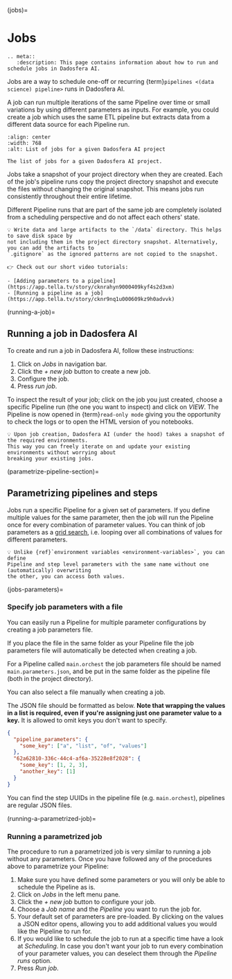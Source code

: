 (jobs)=

# Jobs

```{eval-rst}
.. meta::
   :description: This page contains information about how to run and schedule jobs in Dadosfera AI.
```

Jobs are a way to schedule one-off or recurring {term}`pipelines <(data science) pipeline>` runs in Dadosfera AI.

A job can run multiple iterations of the same Pipeline over time
or small variations by using different parameters as inputs.
For example, you could create a job which uses the same ETL pipeline
but extracts data from a different data source for each Pipeline run.

```{figure} ../img/jobs-list.png
:align: center
:width: 768
:alt: List of jobs for a given Dadosfera AI project

The list of jobs for a given Dadosfera AI project.
```

Jobs take a snapshot of your project directory when they are created. Each of the job's pipeline
runs copy the project directory snapshot and execute the files without changing the original
snapshot. This means jobs run consistently throughout their entire lifetime.

Different Pipeline runs that are part of the same job are completely isolated from a scheduling
perspective and do not affect each others' state.

```{note}
💡 Write data and large artifacts to the `/data` directory. This helps to save disk space by
not including them in the project directory snapshot. Alternatively, you can add the artifacts to
`.gitignore` as the ignored patterns are not copied to the snapshot.
```

```{tip}
👉 Check out our short video tutorials:

- [Adding parameters to a pipeline](https://app.tella.tv/story/cknrahyn9000409kyf4s2d3xm)
- [Running a pipeline as a job](https://app.tella.tv/story/cknr9nq1u000609kz9h0advvk)
```

(running-a-job)=

## Running a job in Dadosfera AI

To create and run a job in Dadosfera AI, follow these instructions:

1. Click on _Jobs_ in navigation bar.
2. Click the _+ new job_ button to create a new job.
3. Configure the job.
4. Press _run job_.

To inspect the result of your job; click on the job you just created, choose a specific Pipeline run
(the one you want to inspect) and click on _VIEW_. The Pipeline is now opened in {term}`read-only mode` giving you the opportunity to check the logs or to open the HTML version of you notebooks.

```{note}
💡 Upon job creation, Dadosfera AI (under the hood) takes a snapshot of the required environments.
This way you can freely iterate on and update your existing environments without worrying about
breaking your existing jobs.
```

(parametrize-pipeline-section)=

## Parametrizing pipelines and steps

Jobs run a specific Pipeline for a given set of parameters. If you define multiple values for the
same parameter, then the job will run the Pipeline once for every combination of parameter values.
You can think of job parameters as a [grid search](https://scikit-learn.org/stable/modules/grid_search.html),
i.e. looping over all combinations of values for different parameters.

```{note}
💡 Unlike {ref}`environment variables <environment-variables>`, you can define
Pipeline and step level parameters with the same name without one (automatically) overwriting
the other, you can access both values.
```

(jobs-parameters)=

### Specify job parameters with a file

You can easily run a Pipeline for multiple parameter configurations by creating
a job parameters file.

If you place the file in the same folder as your Pipeline file the job parameters file will automatically be detected when creating a job.

For a Pipeline called `main.orchest` the job parameters file should be named `main.parameters.json`, and be put in the same folder as the pipeline file (both in the project directory).

You can also select a file manually when creating a job.

The JSON file should be formatted as below. **Note that wrapping the values in a list is required, even if you're assigning just one parameter value to a key.** It is allowed to omit keys you don't want to specify.

```json
{
  "pipeline_parameters": {
    "some_key": ["a", "list", "of", "values"]
  },
  "62a62810-336c-44c4-af6a-35228e8f2028": {
    "some_key": [1, 2, 3],
    "another_key": [1]
  }
}
```

You can find the step UUIDs in the pipeline file (e.g. `main.orchest`), pipelines are regular JSON files.

(running-a-parametrized-job)=

### Running a parametrized job

The procedure to run a parametrized job is very similar to running a job without any parameters.
Once you have followed any of the procedures above to parametrize your Pipeline:

1. Make sure you have defined some parameters or you will only be able to schedule the Pipeline as is.
2. Click on _Jobs_ in the left menu pane.
3. Click the _+ new job_ button to configure your job.
4. Choose a _Job name_ and the _Pipeline_ you want to run the job for.
5. Your default set of parameters are pre-loaded. By clicking on the values a JSON editor opens,
   allowing you to add additional values you would like the Pipeline to run for.
6. If you would like to schedule the job to run at a specific time have a look at _Scheduling_. In
   case you don't want your job to run every combination of your parameter values, you can
   deselect them through the _Pipeline runs_ option.
7. Press _Run job_.
